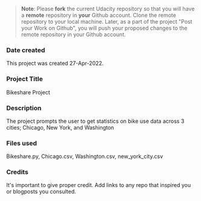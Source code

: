 >**Note**: Please **fork** the current Udacity repository so that you will have a **remote** repository in **your** Github account. Clone the remote repository to your local machine. Later, as a part of the project "Post your Work on Github", you will push your proposed changes to the remote repository in your Github account.

### Date created
This project was created 27-Apr-2022.

### Project Title
Bikeshare Project

### Description
The project prompts the user to get statistics on bike use data across 3 cities; Chicago, New York, and Washington

### Files used
Bikeshare.py, Chicago.csv, Washington.csv, new_york_city.csv

### Credits
It's important to give proper credit. Add links to any repo that inspired you or blogposts you consulted.
